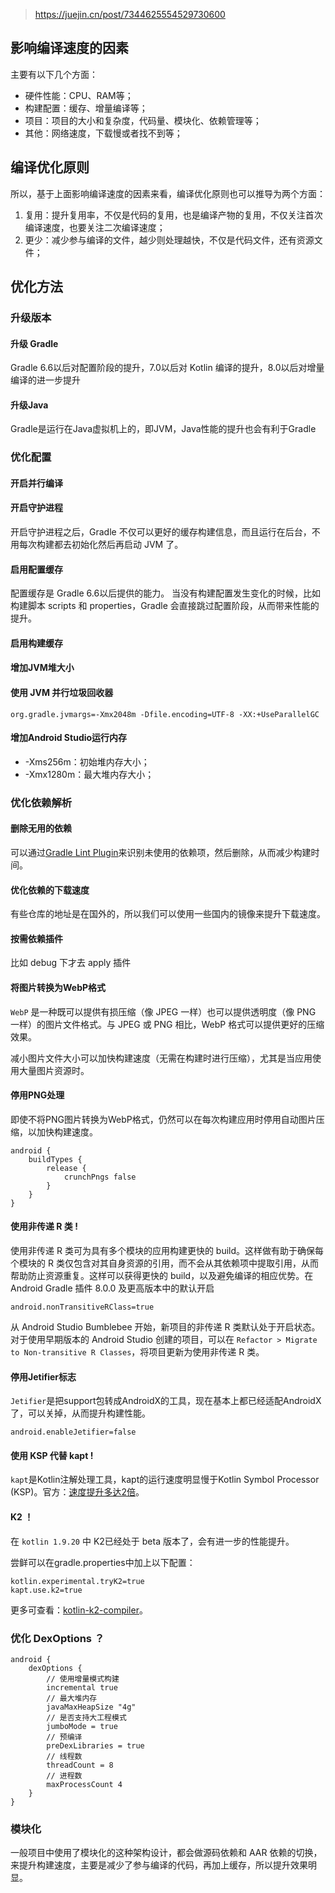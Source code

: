 > https://juejin.cn/post/7344625554529730600


## 影响编译速度的因素

主要有以下几个方面：
- 硬件性能：CPU、RAM等；
- 构建配置：缓存、增量编译等；
- 项目：项目的大小和复杂度，代码量、模块化、依赖管理等；
- 其他：网络速度，下载慢或者找不到等；

## 编译优化原则

所以，基于上面影响编译速度的因素来看，编译优化原则也可以推导为两个方面：

1. 复用：提升复用率，不仅是代码的复用，也是编译产物的复用，不仅关注首次编译速度，也要关注二次编译速度；
2. 更少：减少参与编译的文件，越少则处理越快，不仅是代码文件，还有资源文件；

## 优化方法
### 升级版本

#### 升级 Gradle
Gradle 6.6以后对配置阶段的提升，7.0以后对 Kotlin 编译的提升，8.0以后对增量编译的进一步提升

#### 升级Java
Gradle是运行在Java虚拟机上的，即JVM，Java性能的提升也会有利于Gradle


### 优化配置
#### 开启并行编译

#### 开启守护进程
开启守护进程之后，Gradle 不仅可以更好的缓存构建信息，而且运行在后台，不用每次构建都去初始化然后再启动 JVM 了。

#### 启用配置缓存

配置缓存是 Gradle 6.6以后提供的能力。
当没有构建配置发生变化的时候，比如构建脚本 scripts 和 properties，Gradle 会直接跳过配置阶段，从而带来性能的提升。

#### 启用构建缓存

#### 增加JVM堆大小


#### 使用 JVM 并行垃圾回收器
```
org.gradle.jvmargs=-Xmx2048m -Dfile.encoding=UTF-8 -XX:+UseParallelGC
```


#### 增加Android Studio运行内存
- -Xms256m：初始堆内存大小；
- -Xmx1280m：最大堆内存大小；



### 优化依赖解析
#### 删除无用的依赖
可以通过[Gradle Lint Plugin](https://link.juejin.cn/?target=https%3A%2F%2Fgithub.com%2Fnebula-plugins%2Fgradle-lint-plugin "https://github.com/nebula-plugins/gradle-lint-plugin")来识别未使用的依赖项，然后删除，从而减少构建时间。

#### 优化依赖的下载速度
有些仓库的地址是在国外的，所以我们可以使用一些国内的镜像来提升下载速度。

#### 按需依赖插件
比如 debug 下才去 apply 插件

#### 将图片转换为WebP格式
`WebP` 是一种既可以提供有损压缩（像 JPEG 一样）也可以提供透明度（像 PNG 一样）的图片文件格式。与 JPEG 或 PNG 相比，WebP 格式可以提供更好的压缩效果。

减小图片文件大小可以加快构建速度（无需在构建时进行压缩），尤其是当应用使用大量图片资源时。


#### 停用PNG处理

即使不将PNG图片转换为WebP格式，仍然可以在每次构建应用时停用自动图片压缩，以加快构建速度。
```
android {
    buildTypes {
        release {
            crunchPngs false
        }
    }
}
```

#### 使用非传递 R 类 !
使用非传递 R 类可为具有多个模块的应用构建更快的 build。这样做有助于确保每个模块的 R 类仅包含对其自身资源的引用，而不会从其依赖项中提取引用，从而帮助防止资源重复。这样可以获得更快的 build，以及避免编译的相应优势。在 Android Gradle 插件 8.0.0 及更高版本中的默认开启
```
android.nonTransitiveRClass=true
```
从 Android Studio Bumblebee 开始，新项目的非传递 R 类默认处于开启状态。 对于使用早期版本的 Android Studio 创建的项目，可以在 `Refactor > Migrate to Non-transitive R Classes`，将项目更新为使用非传递 R 类。

  

#### 停用Jetifier标志

`Jetifier`是把support包转成AndroidX的工具，现在基本上都已经适配AndroidX了，可以关掉，从而提升构建性能。
```
android.enableJetifier=false
```



#### 使用 KSP 代替 kapt  !
`kapt`是Kotlin注解处理工具，kapt的运行速度明显慢于Kotlin Symbol Processor (KSP)。官方：[速度提升多达2倍](https://link.juejin.cn/?target=https%3A%2F%2Fandroid-developers.googleblog.com%2F2021%2F09%2Faccelerated-kotlin-build-times-with.html "https://android-developers.googleblog.com/2021/09/accelerated-kotlin-build-times-with.html")。

#### K2 ！

在 `kotlin 1.9.20` 中 K2已经处于 beta 版本了，会有进一步的性能提升。

尝鲜可以在gradle.properties中加上以下配置：
```
kotlin.experimental.tryK2=true
kapt.use.k2=true

```


更多可查看：[kotlin-k2-compiler](https://link.juejin.cn?target=https%3A%2F%2Fkotlinlang.org%2Fdocs%2Fwhatsnew1920.html%23how-to-enable-the-kotlin-k2-compiler "https://kotlinlang.org/docs/whatsnew1920.html#how-to-enable-the-kotlin-k2-compiler")。

  
### 优化 DexOptions  ？
```
android {
    dexOptions {
        // 使用增量模式构建
        incremental true
        // 最大堆内存
        javaMaxHeapSize "4g"
        // 是否支持大工程模式
        jumboMode = true
        // 预编译
        preDexLibraries = true
        // 线程数
        threadCount = 8
        // 进程数
        maxProcessCount 4
    }
}
```

### 模块化
一般项目中使用了模块化的这种架构设计，都会做源码依赖和 AAR 依赖的切换，来提升构建速度，主要是减少了参与编译的代码，再加上缓存，所以提升效果明显。








